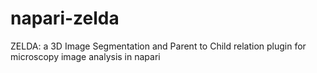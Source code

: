 # napari-zelda
ZELDA: a 3D Image Segmentation and Parent to Child relation plugin for microscopy image analysis in napari
